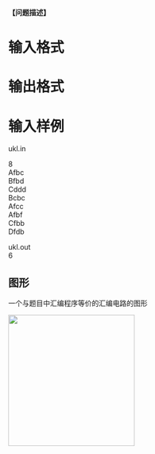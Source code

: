 
<strong>【问题描述】 </strong> 

# 输入格式



# 输出格式



# 输入样例


<p>
	ukl.in
</p>
<p>
	8<br/>
Afbc<br/>
Bfbd<br/>
Cddd<br/>
Bcbc<br/>
Afcc<br/>
Afbf<br/>
Cfbb<br/>
Dfdb
</p>
<p>
	ukl.out<br/>
6
</p>
<h2>
	图形
</h2>
<p>
	一个与题目中汇编程序等价的汇编电路的图形
</p>
<p>
	<img width="254" height="264" alt="" src="/images/2008mnx-2_clip_image001.gif"/>
</p>
<p align="center">
	<br/>
</p>
